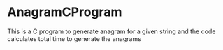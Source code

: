 # AnagramCProgram
This is a C program to generate anagram for a given string and the code calculates total time to generate the anagrams
